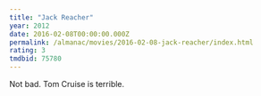 ```yaml
---
title: "Jack Reacher"
year: 2012
date: 2016-02-08T00:00:00.000Z
permalink: /almanac/movies/2016-02-08-jack-reacher/index.html
rating: 3
tmdbid: 75780
---
```


Not bad. Tom Cruise is terrible.
